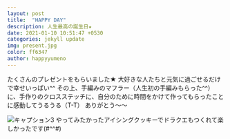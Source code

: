 ```yaml
---
layout: post
title:  "HAPPY DAY"
description: 人生最高の誕生日★
date: 2021-01-10 10:51:47 +0530
categories: jekyll update
img: present.jpg
color: ff6347
author: happyyumeno
---
```


たくさんのプレゼントをもらいました★
大好きな人たちと元気に過ごせるだけで幸せいっぱい^^
その上、手編みのマフラー（人生初の手編みもらった^^）に、手作りのクロスステッチに、自分のために時間をかけて作ってもらったことに感動してうるうる（T-T）
ありがとう～～

![キャプション3]({{site.baseurl}}/images/cook.jpg)
やってみたかったアイシングクッキーでドラクエもつくれて楽しかったです(#^^#)